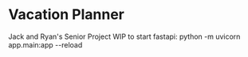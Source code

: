 # Vacation Planner
Jack and Ryan's Senior Project WIP
to start fastapi: python -m uvicorn app.main:app --reload

